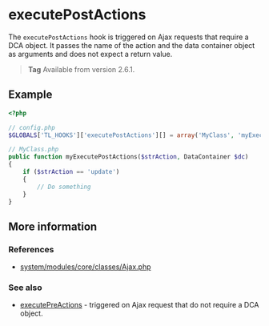 # executePostActions

The `executePostActions` hook is triggered on Ajax requests that require a DCA
object. It passes the name of the action and the data container object as
arguments and does not expect a return value.

> **Tag** Available from version 2.6.1.


## Example

```php
<?php

// config.php
$GLOBALS['TL_HOOKS']['executePostActions'][] = array('MyClass', 'myExecutePostActions');

// MyClass.php
public function myExecutePostActions($strAction, DataContainer $dc)
{
    if ($strAction == 'update')
    {
        // Do something
    }
}
```


## More information


### References

- [system/modules/core/classes/Ajax.php](https://github.com/contao/core/blob/3.5.0/system/modules/core/classes/Ajax.php#L421-L428)


### See also

- [executePreActions](executePreActions.md) - triggered on Ajax request that do not require a DCA object.
